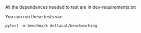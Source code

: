 All the dependences needed to test are in dev-requirements.txt

You can run these tests via:

```shell
pytest -m benchmark deltacat/benchmarking
```
